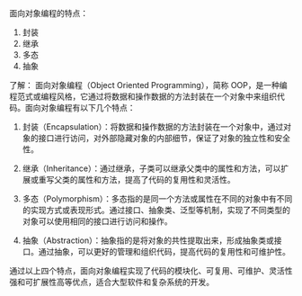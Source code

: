 面向对象编程的特点：
  1. 封装
  2. 继承
  3. 多态
  4. 抽象

了解：
面向对象编程（Object Oriented Programming），简称 OOP，是一种编程范式或编程风格，它通过将数据和操作数据的方法封装在一个对象中来组织代码。面向对象编程有以下几个特点：

1. 封装（Encapsulation）：将数据和操作数据的方法封装在一个对象中，通过对象的接口进行访问，对外部隐藏对象的内部细节，保证了对象的独立性和安全性。

2. 继承（Inheritance）：通过继承，子类可以继承父类中的属性和方法，可以扩展或重写父类的属性和方法，提高了代码的复用性和灵活性。

3. 多态（Polymorphism）：多态指的是同一个方法或属性在不同的对象中有不同的实现方式或表现形式。通过接口、抽象类、泛型等机制，实现了不同类型的对象可以使用相同的接口进行访问和操作。

4. 抽象（Abstraction）：抽象指的是将对象的共性提取出来，形成抽象类或接口。通过抽象，可以更好的管理和组织代码，提高代码的复用性和可维护性。

通过以上四个特点，面向对象编程实现了代码的模块化、可复用、可维护、灵活性强和可扩展性高等优点，适合大型软件和复杂系统的开发。